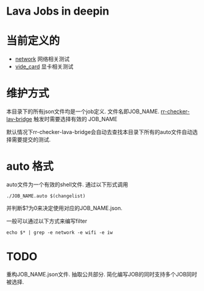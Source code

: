 # Lava Jobs in deepin

# 当前定义的
- [network](network.json)  网络相关测试
- [vide_card](video_card.json) 显卡相关测试

# 维护方式
本目录下的所有json文件均是一个job定义. 文件名即JOB_NAME. 
[rr-checker-lav-bridge](https://ci.deepin.io/job/rr-checker-lava-bridge/build?delay=0sec) 触发时需要选择有效的
JOB_NAME

默认情况下rr-checker-lava-bridge会自动去查找本目录下所有的auto文件自动选择需要提交的测试.

# auto 格式
auto文件为一个有效的shell文件. 通过以下形式调用
```
./JOB_NAME.auto $(changelist)
```
并判断$?为0来决定使用对应的JOB_NAME.json.


一般可以通过以下方式来编写filter
```
echo $* | grep -e network -e wifi -e iw
```

# TODO
重构JOB_NAME.json文件. 抽取公共部分. 简化编写JOB的同时支持多个JOB同时被选择.


